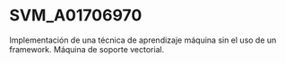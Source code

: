 # SVM_A01706970
Implementación de una técnica de aprendizaje máquina sin el uso de un framework. Máquina de soporte vectorial.
